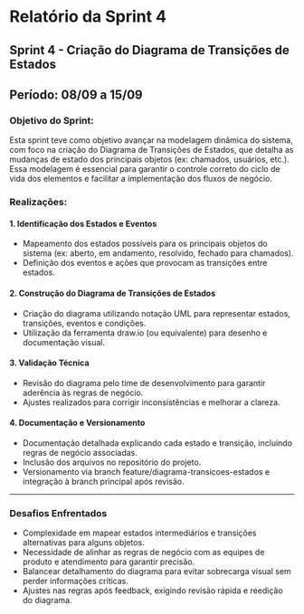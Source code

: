 # Relatório da Sprint 4

## Sprint 4 - Criação do Diagrama de Transições de Estados  
## Período: 08/09 a 15/09

### Objetivo do Sprint:
Esta sprint teve como objetivo avançar na modelagem dinâmica do sistema, com foco na criação do Diagrama de Transições de Estados, que detalha as mudanças de estado dos principais objetos (ex: chamados, usuários, etc.). Essa modelagem é essencial para garantir o controle correto do ciclo de vida dos elementos e facilitar a implementação dos fluxos de negócio.

### Realizações:
#### 1. Identificação dos Estados e Eventos
- Mapeamento dos estados possíveis para os principais objetos do sistema (ex: aberto, em andamento, resolvido, fechado para chamados).
- Definição dos eventos e ações que provocam as transições entre estados.

#### 2. Construção do Diagrama de Transições de Estados
- Criação do diagrama utilizando notação UML para representar estados, transições, eventos e condições.
- Utilização da ferramenta draw.io (ou equivalente) para desenho e documentação visual.

#### 3. Validação Técnica
- Revisão do diagrama pelo time de desenvolvimento para garantir aderência às regras de negócio.
- Ajustes realizados para corrigir inconsistências e melhorar a clareza.

#### 4. Documentação e Versionamento
- Documentação detalhada explicando cada estado e transição, incluindo regras de negócio associadas.
- Inclusão dos arquivos no repositório do projeto.
- Versionamento via branch feature/diagrama-transicoes-estados e integração à branch principal após revisão.

---

### Desafios Enfrentados
- Complexidade em mapear estados intermediários e transições alternativas para alguns objetos.
- Necessidade de alinhar as regras de negócio com as equipes de produto e atendimento para garantir precisão.
- Balancear detalhamento do diagrama para evitar sobrecarga visual sem perder informações críticas.
- Ajustes nas regras após feedback, exigindo revisão rápida e reedição do diagrama.
